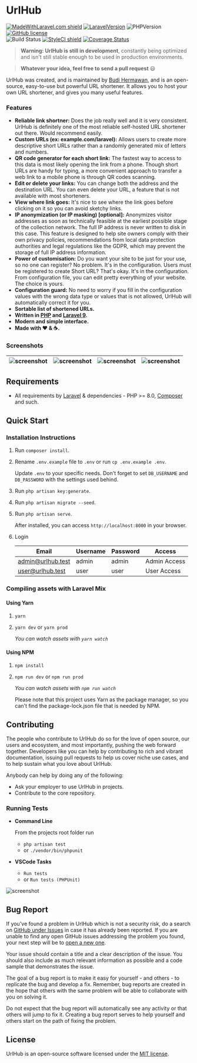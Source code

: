<h1>UrlHub</h1>

[![MadeWithLaravel.com shield](https://madewithlaravel.com/storage/repo-shields/1049-shield.svg)](https://madewithlaravel.com/p/plur/shield-link)
[![LaravelVersion](https://img.shields.io/badge/Laravel-9-f56857.svg?style=flat-square)](https://laravel.com/docs/9.x)
![PHPVersion](https://img.shields.io/badge/PHP-8-777BB4.svg?style=flat-square)
[![GitHub license](https://img.shields.io/github/license/realodix/newt.svg?style=flat-square)](https://github.com/realodix/newt/blob/master/LICENSE) <br>
![Build Status](https://github.com/realodix/urlhub/actions/workflows/tests.yml/badge.svg)
[![StyleCI shield](https://github.styleci.io/repos/146186200/shield)](https://github.styleci.io/repos/146186200)
[![Coverage Status](https://coveralls.io/repos/github/realodix/urlhub/badge.svg?branch=master)](https://coveralls.io/github/realodix/urlhub)

> **Warning: UrlHub is still in development**, constantly being optimized and isn't still stable enough to be used in production environments.

> **Whatever your idea, feel free to send a pull request** 😃

UrlHub was created, and is maintained by [Budi Hermawan](https://github.com/realodix), and is an open-source, easy-to-use but powerful URL shortener. It allows you to host your own URL shortener, and gives you many useful features.

### Features
- **Reliable link shortner:** Does the job really well and it is very consistent. UrlHub is definitely one of the most reliable self-hosted URL shortener out there. Would recommend easily.
- **Custom URLs (ex: example.com/laravel):** Allows users to create more descriptive short URLs rather than a randomly generated mix of letters and numbers.
- **QR code generator for each short link:** The fastest way to access to this data is most likely opening the link from a phone. Though short URLs are handy for typing, a more convenient approach to transfer a web link to a mobile phone is through QR codes scanning.
- **Edit or delete your links:** You can change both the address and the destination URL. You can even delete your URL, a feature that is not available with most shorteners.
- **View where link goes:** It's nice to see where the link goes before clicking on it so you can avoid sketchy links.
- **IP anonymization (or IP masking) [optional]:** Anonymizes visitor addresses as soon as technically feasible at the earliest possible stage of the collection network. The full IP address is never written to disk in this case. This feature is designed to help site owners comply with their own privacy policies, recommendations from local data protection authorities and legal regulations like the GDPR, which may prevent the storage of full IP address information.
- **Power of customisation:** Do you want your site to be just for your use, so no one can register? No problem. It's in the configuration. Users must be registered to create Short URL? That's okay. It's in the configuration. From configuration file, you can edit pretty everything of your website. The choice is yours.
- **Configuration guard:** No need to worry if you fill in the configuration values with the wrong data type or values that is not allowed, UrlHub will automatically correct it for you.
- **Sortable list of shortened URLs.**
- **Written in [PHP](https://www.php.net/) and [Laravel 9](https://laravel.com/docs/9.x).**
- **Modern and simple interface.**
- **Made with :heart: &amp; :coffee:.**


### Screenshots
![screenshot](https://i.imgur.com/GFvIeBg.png) | ![screenshot](https://i.imgur.com/nJGVGHT.png) | ![screenshot](https://i.imgur.com/CpMAeaq.png) | ![screenshot](https://i.imgur.com/imRINvR.jpg) |
|-|-|-|-|


## Requirements
* All requirements by [Laravel](https://laravel.com/docs/installation#server-requirements) & dependencies - PHP >= 8.0, [Composer](https://getcomposer.org/) and such.


## Quick Start
### Installation Instructions
1. Run `composer install`.

2. Rename `.env.example` file to `.env` or run `cp .env.example .env`.

   Update `.env` to your specific needs. Don't forget to set `DB_USERNAME` and `DB_PASSWORD` with the settings used behind.

3. Run `php artisan key:generate`.

4. Run `php artisan migrate --seed`.

5. Run `php artisan serve`.

   After installed, you can access `http://localhost:8000` in your browser.

6. Login

   | Email             | Username | Password | Access       |
   |-------------------|----------|----------|--------------|
   | admin@urlhub.test | admin    | admin    | Admin Access |
   | user@urlhub.test  | user     | user     | User Access  |


### Compiling assets with Laravel Mix

#### Using Yarn
1. `yarn`
2. `yarn dev` or `yarn prod`

    *You can watch assets with `yarn watch`*

#### Using NPM
1. `npm install`
2. `npm run dev` or `npm run prod`

    *You can watch assets with `npm run watch`*

   Please note that this project uses Yarn as the package manager, so you can't find the package-lock.json file that is needed by NPM.

## Contributing
The people who contribute to UrlHub do so for the love of open source, our users and ecosystem, and most importantly, pushing the web forward together. Developers like you can help by contributing to rich and vibrant documentation, issuing pull requests to help us cover niche use cases, and to help sustain what you love about UrlHub. 

Anybody can help by doing any of the following:
- Ask your employer to use UrlHub in projects.
- Contribute to the core repository.

### Running Tests

- **Command Line**

  From the projects root folder run 
  - `php artisan test`
  - or `./vendor/bin/phpunit`

- **VSCode Tasks**
  - `Run tests`
  - or `Run tests (PHPUnit)`

![screenshot](https://i.imgur.com/jQU2h17.jpg)


## Bug Report
If you've found a problem in UrlHub which is not a security risk, do a search on [GitHub under Issues](https://github.com/realodix/urlhub/issues) in case it has already been reported. If you are unable to find any open GitHub issues addressing the problem you found, your next step will be to [open a new one](https://github.com/realodix/urlhub/issues/new/choose).

Your issue should contain a title and a clear description of the issue. You should also include as much relevant information as possible and a code sample that demonstrates the issue.

The goal of a bug report is to make it easy for yourself - and others - to replicate the bug and develop a fix. Remember, bug reports are created in the hope that others with the same problem will be able to collaborate with you on solving it.

Do not expect that the bug report will automatically see any activity or that others will jump to fix it. Creating a bug report serves to help yourself and others start on the path of fixing the problem.


## License
UrlHub is an open-source software licensed under the [MIT license](https://github.com/realodix/urlhub/blob/master/LICENSE).
